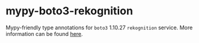 # mypy-boto3-rekognition

Mypy-friendly type annotations for `boto3` 1.10.27 `rekognition` service.
More information can be found [here](https://github.com/vemel/mypy_boto3).
